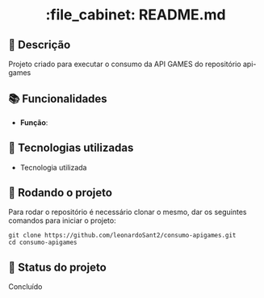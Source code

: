 <h1 align="center">:file_cabinet: README.md</h1>

## :memo: Descrição
Projeto criado para executar o consumo da API GAMES do repositório api-games
## :books: Funcionalidades
* <b>Função</b>:
## :wrench: Tecnologias utilizadas
* Tecnologia utilizada

## :rocket: Rodando o projeto
Para rodar o repositório é necessário clonar o mesmo, dar os seguintes comandos para iniciar o projeto:
```
git clone https://github.com/leonardoSant2/consumo-apigames.git
cd consumo-apigames

```


## :dart: Status do projeto
Concluído
